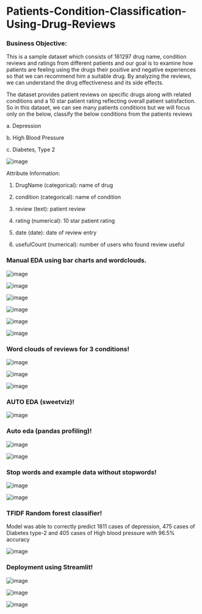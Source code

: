 # Patients-Condition-Classification-Using-Drug-Reviews

### Business Objective:
	
This is a sample dataset which consists of 161297 drug name, condition reviews and ratings from different patients and our goal is to examine how patients are feeling using the drugs their positive and negative experiences so that we can recommend him a suitable drug. By analyzing the reviews, we can understand the drug effectiveness and its side effects. 

The dataset provides patient reviews on specific drugs along with related conditions and a 10 star patient rating reflecting overall patient satisfaction.
So in this dataset, we can see many patients conditions but we will focus only on the below, classify the below conditions from the patients reviews 

a. Depression

b. High Blood Pressure

c. Diabetes, Type 2

![image](https://user-images.githubusercontent.com/118348424/235468233-b5a58b2c-ab16-420f-84de-2db39522b805.png)

Attribute Information:

1. DrugName (categorical): name of drug

2. condition (categorical): name of condition

3. review (text): patient review

4. rating (numerical): 10 star patient rating

5. date (date): date of review entry

6. usefulCount (numerical): number of users who found review useful

### Manual EDA using bar charts and wordclouds.

![image](https://user-images.githubusercontent.com/118348424/235468669-7ed37847-74dc-4205-85fa-6f3716d39e42.png)

![image](https://user-images.githubusercontent.com/118348424/235468698-31289fd9-a8e6-41a2-a721-038fa5a7f916.png)

![image](https://user-images.githubusercontent.com/118348424/235468810-adee9ad9-54d0-4264-8334-d15ffd2f1040.png)

![image](https://user-images.githubusercontent.com/118348424/235468825-d3799de9-f7c1-43de-87e1-126a6e9c83bf.png)

![image](https://user-images.githubusercontent.com/118348424/235468888-0b27c038-136f-445c-906e-48e909e88c87.png)

![image](https://user-images.githubusercontent.com/118348424/235468926-b42de5a6-c158-44a9-bcdf-e2d5d314c5cb.png)

### Word clouds of reviews for 3 conditions!

![image](https://user-images.githubusercontent.com/118348424/235469057-03d93210-2628-4425-a206-773c582fb0d7.png)

![image](https://user-images.githubusercontent.com/118348424/235469074-082d8aae-2098-4fdb-b913-a466ce4be157.png)

![image](https://user-images.githubusercontent.com/118348424/235469091-623a33b3-0c59-4556-8830-c38732d4ac04.png)

### AUTO EDA (sweetviz)!

![image](https://user-images.githubusercontent.com/118348424/235469217-69e049ac-ffef-4257-bc84-6a74fe9cd84c.png)

### Auto eda (pandas profiling)!

![image](https://user-images.githubusercontent.com/118348424/235469775-2baa65a6-34c7-41fc-9f4a-f0ade1e96034.png)

![image](https://user-images.githubusercontent.com/118348424/235469987-bf82ed39-d52e-4c90-8a09-5c851c064084.png)

### Stop words and example data without stopwords!

![image](https://user-images.githubusercontent.com/118348424/235470103-1b60c617-30bd-4db7-9c47-1fdc8254afa9.png)

![image](https://user-images.githubusercontent.com/118348424/235470237-d327f392-9763-47f9-ad0d-50321c7d251e.png)

### TFIDF Random forest classifier!

Model was able to correctly predict 1811 cases of depression, 475 cases of Diabetes type-2 and 405 cases of High blood pressure with 96.5% accuracy

![image](https://user-images.githubusercontent.com/118348424/235470582-314b224a-24bf-4db6-b6ca-be9ebe1b217f.png)

### Deployment using Streamlit!

![image](https://user-images.githubusercontent.com/118348424/235487853-9a07503e-81fd-413e-a634-9b7cf693ecd1.png)

![image](https://user-images.githubusercontent.com/118348424/235487886-1a6a3093-53bc-4544-bd9e-80a0bc310975.png)

![image](https://user-images.githubusercontent.com/118348424/235487922-8475cfc9-c5f2-4bd0-8424-f3d30cb9a9b3.png)











